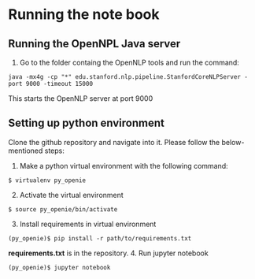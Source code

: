 # Running the note book

## Running the OpenNPL Java server

1. Go to the folder containg the OpenNLP tools and run the command:

`
java -mx4g -cp "*" edu.stanford.nlp.pipeline.StanfordCoreNLPServer -port 9000 -timeout 15000
`

This starts the OpenNLP server at port 9000

## Setting up python environment

Clone the github repository and navigate into it. Please follow the below-mentioned steps:

1. Make a python virtual environment with the following command:

`
$ virtualenv py_openie
`

2. Activate the virtual environment

`
$ source py_openie/bin/activate
`

3. Install requirements in virtual environment

`
(py_openie)$ pip install -r path/to/requirements.txt
`

**requirements.txt** is in the repository.
4. Run jupyter notebook

`
(py_openie)$ jupyter notebook
`


